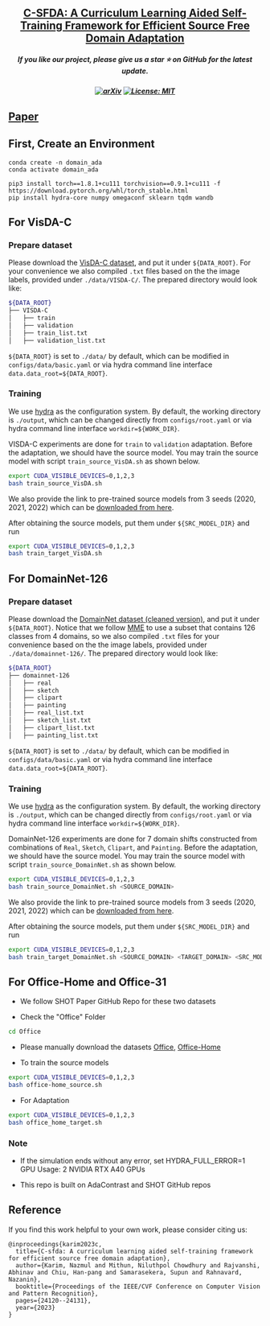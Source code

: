 
<h2 align="center"> <a href="https://github.com/nazmul-karim170/C-SFDA_Source-Free-Domain-Adaptation/tree/main">C-SFDA: A Curriculum Learning Aided Self-Training Framework for Efficient
Source Free Domain Adaptation</a></h2>
<h5 align="center"> If you like our project, please give us a star ⭐ on GitHub for the latest update.  </h2>

<h5 align="center">

[![arXiv](https://img.shields.io/badge/Arxiv-2312.09313-b31b1b.svg?logo=arXiv)](https://arxiv.org/abs/2303.17132)
[![License: MIT](https://img.shields.io/badge/License-MIT-yellow.svg)](https://github.com/nazmul-karim170/C-SFDA_Source-Free-Domain-Adaptation/blob/main/LICENSE) 


</h5>

## [Paper](https://openaccess.thecvf.com/content/CVPR2023/papers/Karim_C-SFDA_A_Curriculum_Learning_Aided_Self-Training_Framework_for_Efficient_Source_CVPR_2023_paper.pdf) 


## First, Create an Environment
	
	conda create -n domain_ada 
	conda activate domain_ada
	
	pip3 install torch==1.8.1+cu111 torchvision==0.9.1+cu111 -f https://download.pytorch.org/whl/torch_stable.html
	pip install hydra-core numpy omegaconf sklearn tqdm wandb

		
## For VisDA-C

### **Prepare dataset**

Please download the [VisDA-C dataset](https://github.com/VisionLearningGroup/taskcv-2017-public/tree/master/classification), and put it under `${DATA_ROOT}`. For your convenience we also compiled `.txt` files based on the the image labels, provided under `./data/VISDA-C/`. The prepared directory would look like:

```bash
${DATA_ROOT}
├── VISDA-C
│   ├── train
│   ├── validation
│   ├── train_list.txt
│   ├── validation_list.txt
```

`${DATA_ROOT}` is set to `./data/` by default, which can be modified in `configs/data/basic.yaml` or via hydra command line interface `data.data_root=${DATA_ROOT}`.

### **Training**
We use [hydra](https://github.com/facebookresearch/hydra) as the configuration system. By default, the working directory is `./output`, which can be changed directly from `configs/root.yaml` or via hydra command line interface `workdir=${WORK_DIR}`.

VISDA-C experiments are done for `train` to `validation` adaptation. Before the adaptation, we should have the source model. You may train the source model with script `train_source_VisDA.sh` as shown below.

```bash
export CUDA_VISIBLE_DEVICES=0,1,2,3
bash train_source_VisDA.sh 
```

We also provide the link to pre-trained source models from 3 seeds (2020, 2021, 2022) which can be [downloaded from here](https://drive.google.com/drive/folders/16vTNNzzAt4M1mmeLsOxSFDRzBogaNkJw?usp=sharing).

After obtaining the source models, put them under `${SRC_MODEL_DIR}` and run

```bash
export CUDA_VISIBLE_DEVICES=0,1,2,3
bash train_target_VisDA.sh 
```

## For DomainNet-126

### **Prepare dataset**

Please download the [DomainNet dataset (cleaned version)](http://ai.bu.edu/M3SDA/), and put it under `${DATA_ROOT}`. Notice that we follow [MME](https://arxiv.org/abs/1904.06487) to use a subset that contains 126 classes from 4 domains, so we also compiled `.txt` files for your convenience based on the the image labels, provided under `./data/domainnet-126/`. The prepared directory would look like:

```bash
${DATA_ROOT}
├── domainnet-126
│   ├── real
│   ├── sketch
│   ├── clipart
│   ├── painting
│   ├── real_list.txt
│   ├── sketch_list.txt
│   ├── clipart_list.txt
│   ├── painting_list.txt
```

`${DATA_ROOT}` is set to `./data/` by default, which can be modified in `configs/data/basic.yaml` or via hydra command line interface `data.data_root=${DATA_ROOT}`.

### **Training**
We use [hydra](https://github.com/facebookresearch/hydra) as the configuration system. By default, the working directory is `./output`, which can be changed directly from `configs/root.yaml` or via hydra command line interface `workdir=${WORK_DIR}`.

DomainNet-126 experiments are done for 7 domain shifts constructed from combinations of `Real`, `Sketch`, `Clipart`, and `Painting`. Before the adaptation, we should have the source model. You may train the source model with script `train_source_DomainNet.sh` as shown below. 

```bash
export CUDA_VISIBLE_DEVICES=0,1,2,3
bash train_source_DomainNet.sh <SOURCE_DOMAIN>
```

We also provide the link to pre-trained source models from 3 seeds (2020, 2021, 2022) which can be [downloaded from here](https://drive.google.com/drive/folders/16vTNNzzAt4M1mmeLsOxSFDRzBogaNkJw?usp=sharing).

After obtaining the source models, put them under `${SRC_MODEL_DIR}` and run 

```bash
export CUDA_VISIBLE_DEVICES=0,1,2,3
bash train_target_DomainNet.sh <SOURCE_DOMAIN> <TARGET_DOMAIN> <SRC_MODEL_DIR>
```

## For Office-Home and Office-31

- We follow SHOT Paper GitHub Repo for these two datasets

- Check the "Office" Folder

```bash
cd Office
```

- Please manually download the datasets [Office](https://drive.google.com/file/d/0B4IapRTv9pJ1WGZVd1VDMmhwdlE/view), [Office-Home](https://drive.google.com/file/d/0B81rNlvomiwed0V1YUxQdC1uOTg/view)

- To train the source models

```bash
export CUDA_VISIBLE_DEVICES=0,1,2,3
bash office-home_source.sh
```

- For Adaptation

```bash
export CUDA_VISIBLE_DEVICES=0,1,2,3
bash office_home_target.sh
```
  

### Note

* If the simulation ends without any error, set HYDRA_FULL_ERROR=1
GPU Usage: 2 NVIDIA RTX A40 GPUs

* This repo is built on AdaContrast and SHOT GitHub repos

## Reference

If you find this work helpful to your own work, please consider citing us:
```
@inproceedings{karim2023c,
  title={C-sfda: A curriculum learning aided self-training framework for efficient source free domain adaptation},
  author={Karim, Nazmul and Mithun, Niluthpol Chowdhury and Rajvanshi, Abhinav and Chiu, Han-pang and Samarasekera, Supun and Rahnavard, Nazanin},
  booktitle={Proceedings of the IEEE/CVF Conference on Computer Vision and Pattern Recognition},
  pages={24120--24131},
  year={2023}
}
```

